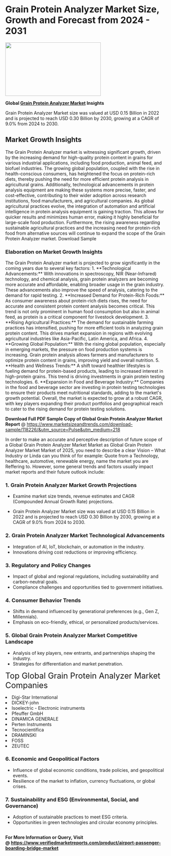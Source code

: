 <H1>Grain Protein Analyzer Market Size, Growth and Forecast from 2024 - 2031</H1><img class="aligncenter size-medium wp-image-584254" src="https://thirdeyenews.in/wp-content/uploads/2024/09/Global-Market-Research-300x168.jpeg" alt="" width="300" height="168" /><p><strong>Global&nbsp;<a href="https://www.marketsizeandtrends.com/download-sample/118226/&amp;utm_source=Pulse&amp;utm_medium=218">Grain Protein Analyzer Market</a> Insights</strong></p><p>Grain Protein Analyzer Market size was valued at USD 0.15 Billion in 2022 and is projected to reach USD 0.30 Billion by 2030, growing at a CAGR of 9.0% from 2024 to 2030.</p><p><h2>Market Growth Insights</h2> The Grain Protein Analyzer market is witnessing significant growth, driven by the increasing demand for high-quality protein content in grains for various industrial applications, including food production, animal feed, and biofuel industries. The growing global population, coupled with the rise in health-conscious consumers, has heightened the focus on protein-rich diets, thereby pushing the need for more efficient protein analysis in agricultural grains. Additionally, technological advancements in protein analysis equipment are making these systems more precise, faster, and cost-effective, contributing to their wider adoption across research institutions, food manufacturers, and agricultural companies. As global agricultural practices evolve, the integration of automation and artificial intelligence in protein analysis equipment is gaining traction. This allows for quicker results and minimizes human error, making it highly beneficial for large-scale food production. Furthermore, the rising awareness regarding sustainable agricultural practices and the increasing need for protein-rich food from alternative sources will continue to expand the scope of the Grain Protein Analyzer market. Download Sample <h3>Elaboration on Market Growth Insights</h3> The Grain Protein Analyzer market is projected to grow significantly in the coming years due to several key factors: 1. **Technological Advancements:** With innovations in spectroscopy, NIR (Near-Infrared) technology, and chemical analysis, grain protein analyzers are becoming more accurate and affordable, enabling broader usage in the grain industry. These advancements also improve the speed of analysis, catering to the demand for rapid testing. 2. **Increased Demand for Protein-Rich Foods:** As consumer awareness about protein-rich diets rises, the need for accurate and consistent protein content analysis becomes critical. This trend is not only prominent in human food consumption but also in animal feed, as protein is a critical component for livestock development. 3. **Rising Agricultural Practices:** The demand for sustainable farming practices has intensified, pushing for more efficient tools in analyzing grain protein content. This drives market expansion in regions with evolving agricultural industries like Asia-Pacific, Latin America, and Africa. 4. **Growing Global Population:** With the rising global population, especially in emerging markets, the pressure on food production systems is increasing. Grain protein analysis allows farmers and manufacturers to optimize protein content in grains, improving yield and overall nutrition. 5. **Health and Wellness Trends:** A shift toward healthier lifestyles is fueling demand for protein-based products, leading to increased interest in high-protein grains. This trend is driving investments in grain protein testing technologies. 6. **Expansion in Food and Beverage Industry:** Companies in the food and beverage sector are investing in protein testing technologies to ensure their products meet nutritional standards, adding to the market's growth potential. Overall, the market is expected to grow at a robust CAGR, with key players expanding their product portfolios and geographical reach to cater to the rising demand for protein testing solutions. </p><p><span class=""><strong>Download Full PDF Sample Copy of Global Grain Protein Analyzer Market Report</strong> @ <a href="https://www.marketsizeandtrends.com/download-sample/118226/&amp;utm_source=Pulse&amp;utm_medium=218" target="_blank">https://www.marketsizeandtrends.com/download-sample/118226/&amp;utm_source=Pulse&amp;utm_medium=218</a></span></p><p>In order to make an accurate and perceptive description of future scope of a Global&nbsp;Grain Protein Analyzer Market Market as Global&nbsp;Grain Protein Analyzer Market Market of 2025, you need to describe a clear Vision &ndash; What Industry or Linda can you think of for example: Quote from a Technology, healthcare, automotive, renewable energy, name the market you are Reffering to. However, some general trends and factors usually impact market reports and their future outlook include:</p><h3>1.&nbsp;<strong>Grain Protein Analyzer Market Growth Projections</strong></h3><ul><li>Examine market size trends, revenue estimates and CAGR (Compounded Annual Growth Rate) projections.</li><li><p>Grain Protein Analyzer Market size was valued at USD 0.15 Billion in 2022 and is projected to reach USD 0.30 Billion by 2030, growing at a CAGR of 9.0% from 2024 to 2030.</p></li></ul><h3>2.&nbsp;<strong>Grain Protein Analyzer Market Technological Advancements</strong></h3><ul><li>Integration of AI, IoT, blockchain, or automation in the industry.</li><li>Innovations driving cost reductions or improving efficiency.</li></ul><h3>3.&nbsp;<strong>Regulatory and Policy Changes</strong></h3><ul><li>Impact of global and regional regulations, including sustainability and carbon-neutral goals.</li><li>Compliance challenges and opportunities tied to government initiatives.</li></ul><h3>4.&nbsp;<strong>Consumer Behavior Trends</strong></h3><ul><li>Shifts in demand influenced by generational preferences (e.g., Gen Z, Millennials).</li><li>Emphasis on eco-friendly, ethical, or personalized products/services.</li></ul><h3>5.&nbsp;<strong>Global Grain Protein Analyzer Market Competitive Landscape</strong></h3><ul><li>Analysis of key players, new entrants, and partnerships shaping the industry.</li><li>Strategies for differentiation and market penetration.</li></ul><p data-pm-slice="1 1 []"><span style="color: inherit; font-family: inherit; font-size: 25px;">Top Global Grain Protein Analyzer Market Companies</span></p><div class="" data-test-id=""><p><li>Digi-Star International</li><li> DICKEY-john</li><li> Isoelectric - Electronic instruments</li><li> Pfeuffer GmbH</li><li> DINAMICA GENERALE</li><li> Perten Instruments</li><li> Tecnocientifica</li><li> DRAMINSKI</li><li> FOSS</li><li> ZEUTEC</li></p></div><h3>6.&nbsp;<strong>Economic and Geopolitical Factors</strong></h3><ul><li>Influence of global economic conditions, trade policies, and geopolitical events.</li><li>Resilience of the market to inflation, currency fluctuations, or global crises.</li></ul><h3>7.&nbsp;<strong>Sustainability and ESG (Environmental, Social, and Governance)</strong></h3><ul><li>Adoption of sustainable practices to meet ESG criteria.</li><li>Opportunities in green technologies and circular economy principles.</li></ul><h2><strong style="font-size: 14px;">For More Information or Query, Visit @&nbsp;</strong><a style="background-color: #ffffff; font-size: 14px;" href="https://www.marketsizeandtrends.com/report/grain-protein-analyzer-market/" target="_blank">https://www.verifiedmarketreports.com/product/airport-passenger-boarding-bridge-market</a></h2>
